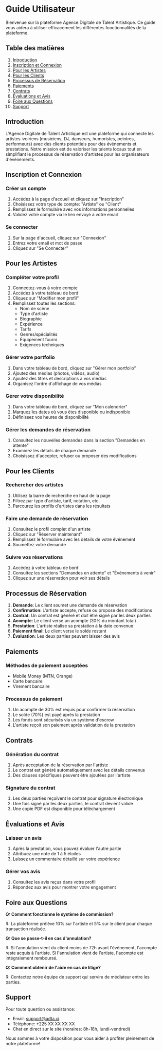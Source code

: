 # Guide Utilisateur

Bienvenue sur la plateforme Agence Digitale de Talent Artistique. Ce guide vous aidera à utiliser efficacement les différentes fonctionnalités de la plateforme.

## Table des matières

1. [Introduction](#introduction)
2. [Inscription et Connexion](#inscription-et-connexion)
3. [Pour les Artistes](#pour-les-artistes)
4. [Pour les Clients](#pour-les-clients)
5. [Processus de Réservation](#processus-de-réservation)
6. [Paiements](#paiements)
7. [Contrats](#contrats)
8. [Évaluations et Avis](#évaluations-et-avis)
9. [Foire aux Questions](#foire-aux-questions)
10. [Support](#support)

## Introduction

L'Agence Digitale de Talent Artistique est une plateforme qui connecte les artistes ivoiriens (musiciens, DJ, danseurs, humoristes, peintres, performeurs) avec des clients potentiels pour des événements et prestations. Notre mission est de valoriser les talents locaux tout en simplifiant le processus de réservation d'artistes pour les organisateurs d'événements.

## Inscription et Connexion

### Créer un compte

1. Accédez à la page d'accueil et cliquez sur "Inscription"
2. Choisissez votre type de compte: "Artiste" ou "Client"
3. Remplissez le formulaire avec vos informations personnelles
4. Validez votre compte via le lien envoyé à votre email

### Se connecter

1. Sur la page d'accueil, cliquez sur "Connexion"
2. Entrez votre email et mot de passe
3. Cliquez sur "Se Connecter"

## Pour les Artistes

### Compléter votre profil

1. Connectez-vous à votre compte
2. Accédez à votre tableau de bord
3. Cliquez sur "Modifier mon profil"
4. Remplissez toutes les sections:
   - Nom de scène
   - Type d'artiste
   - Biographie
   - Expérience
   - Tarifs
   - Genres/spécialités
   - Équipement fourni
   - Exigences techniques

### Gérer votre portfolio

1. Dans votre tableau de bord, cliquez sur "Gérer mon portfolio"
2. Ajoutez des médias (photos, vidéos, audio)
3. Ajoutez des titres et descriptions à vos médias
4. Organisez l'ordre d'affichage de vos médias

### Gérer votre disponibilité

1. Dans votre tableau de bord, cliquez sur "Mon calendrier"
2. Marquez les dates où vous êtes disponible ou indisponible
3. Définissez vos heures de disponibilité

### Gérer les demandes de réservation

1. Consultez les nouvelles demandes dans la section "Demandes en attente"
2. Examinez les détails de chaque demande
3. Choisissez d'accepter, refuser ou proposer des modifications

## Pour les Clients

### Rechercher des artistes

1. Utilisez la barre de recherche en haut de la page
2. Filtrez par type d'artiste, tarif, notation, etc.
3. Parcourez les profils d'artistes dans les résultats

### Faire une demande de réservation

1. Consultez le profil complet d'un artiste
2. Cliquez sur "Réserver maintenant"
3. Remplissez le formulaire avec les détails de votre événement
4. Soumettez votre demande

### Suivre vos réservations

1. Accédez à votre tableau de bord
2. Consultez les sections "Demandes en attente" et "Événements à venir"
3. Cliquez sur une réservation pour voir ses détails

## Processus de Réservation

1. **Demande**: Le client soumet une demande de réservation
2. **Confirmation**: L'artiste accepte, refuse ou propose des modifications
3. **Contrat**: Un contrat est généré et doit être signé par les deux parties
4. **Acompte**: Le client verse un acompte (30% du montant total)
5. **Prestation**: L'artiste réalise sa prestation à la date convenue
6. **Paiement final**: Le client verse le solde restant
7. **Évaluation**: Les deux parties peuvent laisser des avis

## Paiements

### Méthodes de paiement acceptées

- Mobile Money (MTN, Orange)
- Carte bancaire
- Virement bancaire

### Processus de paiement

1. Un acompte de 30% est requis pour confirmer la réservation
2. Le solde (70%) est payé après la prestation
3. Les fonds sont sécurisés via un système d'escrow
4. L'artiste reçoit son paiement après validation de la prestation

## Contrats

### Génération du contrat

1. Après acceptation de la réservation par l'artiste
2. Le contrat est généré automatiquement avec les détails convenus
3. Des clauses spécifiques peuvent être ajoutées par l'artiste

### Signature du contrat

1. Les deux parties reçoivent le contrat pour signature électronique
2. Une fois signé par les deux parties, le contrat devient valide
3. Une copie PDF est disponible pour téléchargement

## Évaluations et Avis

### Laisser un avis

1. Après la prestation, vous pouvez évaluer l'autre partie
2. Attribuez une note de 1 à 5 étoiles
3. Laissez un commentaire détaillé sur votre expérience

### Gérer vos avis

1. Consultez les avis reçus dans votre profil
2. Répondez aux avis pour montrer votre engagement

## Foire aux Questions

**Q: Comment fonctionne le système de commission?**

R: La plateforme prélève 10% sur l'artiste et 5% sur le client pour chaque transaction réalisée.

**Q: Que se passe-t-il en cas d'annulation?**

R: Si l'annulation vient du client moins de 72h avant l'événement, l'acompte reste acquis à l'artiste. Si l'annulation vient de l'artiste, l'acompte est intégralement remboursé.

**Q: Comment obtenir de l'aide en cas de litige?**

R: Contactez notre équipe de support qui servira de médiateur entre les parties.

## Support

Pour toute question ou assistance:

- Email: support@adta.ci
- Téléphone: +225 XX XX XX XX
- Chat en direct sur le site (horaires: 8h-18h, lundi-vendredi)

Nous sommes à votre disposition pour vous aider à profiter pleinement de notre plateforme!
